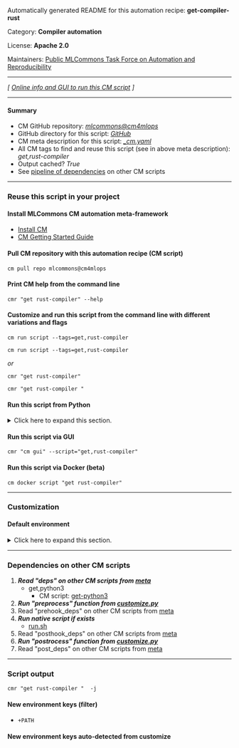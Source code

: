 Automatically generated README for this automation recipe: **get-compiler-rust**

Category: **Compiler automation**

License: **Apache 2.0**

Maintainers: [Public MLCommons Task Force on Automation and Reproducibility](https://github.com/mlcommons/ck/blob/master/docs/taskforce.md)

---
*[ [Online info and GUI to run this CM script](https://access.cknowledge.org/playground/?action=scripts&name=get-compiler-rust,97ffbd9e537b4b59) ]*

---
#### Summary

* CM GitHub repository: *[mlcommons@cm4mlops](https://github.com/mlcommons/cm4mlops/tree/dev)*
* GitHub directory for this script: *[GitHub](https://github.com/mlcommons/cm4mlops/tree/dev/script/get-compiler-rust)*
* CM meta description for this script: *[_cm.yaml](_cm.yaml)*
* All CM tags to find and reuse this script (see in above meta description): *get,rust-compiler*
* Output cached? *True*
* See [pipeline of dependencies](#dependencies-on-other-cm-scripts) on other CM scripts


---
### Reuse this script in your project

#### Install MLCommons CM automation meta-framework

* [Install CM](https://access.cknowledge.org/playground/?action=install)
* [CM Getting Started Guide](https://github.com/mlcommons/ck/blob/master/docs/getting-started.md)

#### Pull CM repository with this automation recipe (CM script)

```cm pull repo mlcommons@cm4mlops```

#### Print CM help from the command line

````cmr "get rust-compiler" --help````

#### Customize and run this script from the command line with different variations and flags

`cm run script --tags=get,rust-compiler`

`cm run script --tags=get,rust-compiler `

*or*

`cmr "get rust-compiler"`

`cmr "get rust-compiler " `


#### Run this script from Python

<details>
<summary>Click here to expand this section.</summary>

```python

import cmind

r = cmind.access({'action':'run'
                  'automation':'script',
                  'tags':'get,rust-compiler'
                  'out':'con',
                  ...
                  (other input keys for this script)
                  ...
                 })

if r['return']>0:
    print (r['error'])

```

</details>


#### Run this script via GUI

```cmr "cm gui" --script="get,rust-compiler"```

#### Run this script via Docker (beta)

`cm docker script "get rust-compiler" `

___
### Customization

#### Default environment

<details>
<summary>Click here to expand this section.</summary>

These keys can be updated via `--env.KEY=VALUE` or `env` dictionary in `@input.json` or using script flags.


</details>

___
### Dependencies on other CM scripts


  1. ***Read "deps" on other CM scripts from [meta](https://github.com/mlcommons/cm4mlops/tree/dev/script/get-compiler-rust/_cm.yaml)***
     * get,python3
       - CM script: [get-python3](https://github.com/mlcommons/cm4mlops/tree/master/script/get-python3)
  1. ***Run "preprocess" function from [customize.py](https://github.com/mlcommons/cm4mlops/tree/dev/script/get-compiler-rust/customize.py)***
  1. Read "prehook_deps" on other CM scripts from [meta](https://github.com/mlcommons/cm4mlops/tree/dev/script/get-compiler-rust/_cm.yaml)
  1. ***Run native script if exists***
     * [run.sh](https://github.com/mlcommons/cm4mlops/tree/dev/script/get-compiler-rust/run.sh)
  1. Read "posthook_deps" on other CM scripts from [meta](https://github.com/mlcommons/cm4mlops/tree/dev/script/get-compiler-rust/_cm.yaml)
  1. ***Run "postrocess" function from [customize.py](https://github.com/mlcommons/cm4mlops/tree/dev/script/get-compiler-rust/customize.py)***
  1. Read "post_deps" on other CM scripts from [meta](https://github.com/mlcommons/cm4mlops/tree/dev/script/get-compiler-rust/_cm.yaml)

___
### Script output
`cmr "get rust-compiler "  -j`
#### New environment keys (filter)

* `+PATH`
#### New environment keys auto-detected from customize
